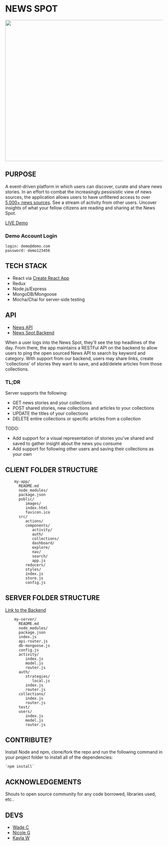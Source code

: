 # NEWS SPOT
<p align='center'>
    <img width='600' height='450'src='https://i.imgur.com/O8tRSSf.png'>	
</p>

## PURPOSE

A event-driven platform in which users can discover, curate and share news stories. In an effort to combat the increasingly pessisistic view of news sources, the application allows users to have unfiltered access to over [5,000+ news sources](https://newsapi.org/sources). See a stream of activity from other users. Uncover insights of what your fellow citizens are reading and sharing at the News Spot.

[LIVE Demo](https://newsspot.netlify.com/)

### Demo Account Login

```
login: demo@demo.com  
password: demo123456

```

## TECH STACK
* React via [Create React App](https://github.com/facebookincubator/create-react-app)
* Redux
* Node.js/Express 
* MongoDB/Mongoose
* Mocha/Chai for server-side testing

## API
* [News API](https://newsapi.org/)
* [News Spot Backend](https://github.com/thinkful-cohort-16/server-news-app-capstone)

When a user logs into the News Spot, they'll see the top headlines of the day. From there, the app maintains a RESTFul API on the backend to allow users to ping the open sourced News API to search by keyword and category. With support from our backend, users may share links, create 'collections' of stories they want to save, and add/delete articles from those collections.


### TL;DR
Server supports the following: 

* GET news stories and your collections
* POST shared stories, new collections and articles to your collections
* UPDATE the titles of your collections
* DELETE entire collections or specific articles from a collection

TODO: 

* Add support for a visual representation of stories you've shared and saved to gather insight about the news you consume 
* Add support for following other users and saving their collections as your own

## CLIENT FOLDER STRUCTURE

```
    my-app/
      README.md
      node_modules/
      package.json
      public/
         images/
         index.html
         favicon.ico
      src/
         actions/
         components/
            activity/
            auth/
            collections/
            dashboard/
            explore/
            nav/
            search/
            app.js
         reducers/
         styles/
         index.js
         store.js
         config.js
```

## SERVER FOLDER STRUCTURE

[Link to the Backend](https://github.com/thinkful-cohort-16/server-news-app-capstone)

```
    my-server/
      README.md
      node_modules/
      package.json
      index.js
      api-router.js
      db-mongoose.js
      config.js
      activity/
         index.js
         model.js
         router.js
      auth/
         strategies/
            local.js
         index.js
         router.js
      collections/
         index.js
         router.js
      test/
      users/
         index.js
         model.js
         router.js
```

## CONTRIBUTE?

Install Node and npm, clone/fork the repo and run the following command in your project folder to install all of the dependencies:
    
    `npm install`

## ACKNOWLEDGEMENTS
Shouts to open source community for any code borrowed, libraries used, etc..

## DEVS 

* [Wade C](https://github.com/owcollier)
* [Nicole G](https://github.com/nicoledanielle)
* [Kayla W](https://github.com/webbkyr)